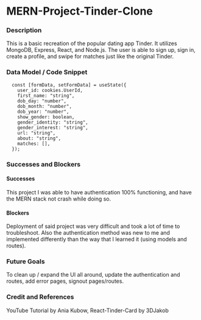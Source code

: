 # MERN-Project-Tinder-Clone

### Description

This is a basic recreation of the popular dating app Tinder. It utilizes MongoDB, Express, React, and Node.js. The user is able to sign up, sign in, create a profile, and swipe for matches just like the original Tinder.

### Data Model / Code Snippet

```
  const [formData, setFormData] = useState({
    user_id: cookies.UserId,
    first_name: "string",
    dob_day: "number",
    dob_month: "number",
    dob_year: "number",
    show_gender: boolean,
    gender_identity: "string",
    gender_interest: "string",
    url: "string",
    about: "string",
    matches: [],
  });
```

### Successes and Blockers

#### Successes

This project I was able to have authentication 100% functioning, and have the MERN stack not crash while doing so.

#### Blockers

Deployment of said project was very difficult and took a lot of time to troubleshoot. Also the authentication method was new to me and implemented differently than the way that I learned it (using models and routes).

### Future Goals

To clean up / expand the UI all around, update the authentication and routes, add error pages, signout pages/routes.

### Credit and References

YouTube Tutorial by Ania Kubow, React-Tinder-Card by 3DJakob
